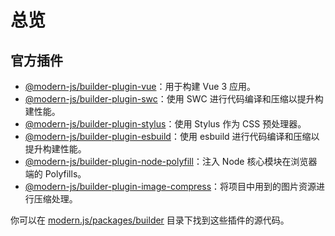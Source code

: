 # 总览

## 官方插件

- [@modern-js/builder-plugin-vue](/plugins/plugin-vue.html)：用于构建 Vue 3 应用。
- [@modern-js/builder-plugin-swc](/plugins/plugin-swc.html)：使用 SWC 进行代码编译和压缩以提升构建性能。
- [@modern-js/builder-plugin-stylus](/plugins/plugin-stylus.html)：使用 Stylus 作为 CSS 预处理器。
- [@modern-js/builder-plugin-esbuild](/plugins/plugin-esbuild.html)：使用 esbuild 进行代码编译和压缩以提升构建性能。
- [@modern-js/builder-plugin-node-polyfill](/plugins/plugin-node-polyfill.html)：注入 Node 核心模块在浏览器端的 Polyfills。
- [@modern-js/builder-plugin-image-compress](/plugins/plugin-image-compress.html)：将项目中用到的图片资源进行压缩处理。

你可以在 [modern.js/packages/builder](https://github.com/web-infra-dev/modern.js/tree/main/packages/builder) 目录下找到这些插件的源代码。
